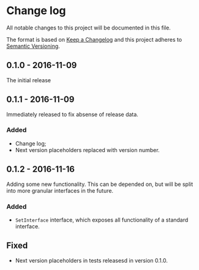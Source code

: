 # Change log
All notable changes to this project will be documented in this file.

The format is based on [Keep a Changelog](http://keepachangelog.com/)
and this project adheres to [Semantic Versioning](http://semver.org/).

## 0.1.0 - 2016-11-09
The initial release

## 0.1.1 - 2016-11-09
Immediately released to fix absense of release data.

### Added
- Change log;
- Next version placeholders replaced with version number.

## 0.1.2 - 2016-11-16
Adding some new functionality. This can be depended on, but will be split into
more granular interfaces in the future.

### Added
- `SetInterface` interface, which exposes all functionality of a standard interface.

## Fixed
- Next version placeholders in tests releasesd in version 0.1.0.
